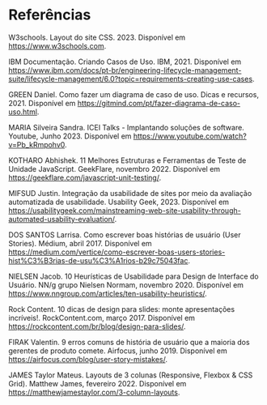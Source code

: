 # Referências

W3schools. Layout do site CSS. 2023. Disponível em https://www.w3schools.com. 

IBM Documentação. Criando Casos de Uso. IBM, 2021. Disponível em https://www.ibm.com/docs/pt-br/engineering-lifecycle-management-suite/lifecycle-management/6.0?topic=requirements-creating-use-cases. 

GREEN Daniel. Como fazer um diagrama de caso de uso. Dicas e recursos, 2021. Disponível em https://gitmind.com/pt/fazer-diagrama-de-caso-uso.html.  

MARIA Silveira Sandra. ICEI Talks - Implantando soluções de software. Youtube, Junho 2023. Disponível em https://www.youtube.com/watch?v=Pb_kRmpohv0. 

KOTHARO Abhishek. 11 Melhores Estruturas e Ferramentas de Teste de Unidade JavaScript. GeekFlare, novembro 2022. Disponível em https://geekflare.com/javascript-unit-testing/. 

MIFSUD Justin.  Integração da usabilidade de sites por meio da avaliação automatizada de usabilidade. Usability Geek, 2023. Disponível em https://usabilitygeek.com/mainstreaming-web-site-usability-through-automated-usability-evaluation/. 

DOS SANTOS Larrisa. Como escrever boas histórias de usuário (User Stories). Médium, abril 2017. Disponível em  https://medium.com/vertice/como-escrever-boas-users-stories-hist%C3%B3rias-de-usu%C3%A1rios-b29c75043fac. 

NIELSEN Jacob. 10 Heurísticas de Usabilidade para Design de Interface do Usuário. NN/g grupo Nielsen Normam, novembro 2020. Disponível em https://www.nngroup.com/articles/ten-usability-heuristics/. 

Rock Content. 10 dicas de design para slides: monte apresentações incríveis!. RockContent.com, março 2017. Disponível em https://rockcontent.com/br/blog/design-para-slides/. 

FIRAK Valentin. 9 erros comuns de história de usuário que a maioria dos gerentes de produto comete. Airfocus, junho 2019. Disponível em https://airfocus.com/blog/user-story-mistakes/. 

JAMES Taylor Mateus. Layouts de 3 colunas (Responsive, Flexbox & CSS Grid). Matthew James, fevereiro 2022. Disponível em https://matthewjamestaylor.com/3-column-layouts. 
